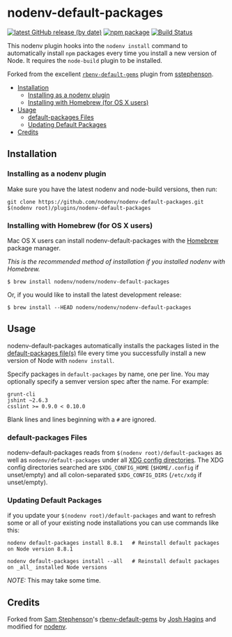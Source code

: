 # nodenv-default-packages

[![latest GitHub release (by date)](https://img.shields.io/github/v/release/nodenv/nodenv-default-packages?label=github)](https://github.com/nodenv/nodenv-default-packages/releases)
[![npm package](https://img.shields.io/npm/v/@nodenv/nodenv-default-packages)](https://www.npmjs.com/package/@nodenv/nodenv-default-packages)
[![Build Status](https://travis-ci.org/nodenv/nodenv-default-packages.svg?branch=master)](https://travis-ci.org/nodenv/nodenv-default-packages)

This nodenv plugin hooks into the `nodenv install` command to automatically install `npm` packages every time you install a new version of Node.
It requires the `node-build` plugin to be installed.

Forked from the excellent [`rbenv-default-gems`][rbenv-default-gems] plugin from [sstephenson][sstephenson].

<!-- toc -->

- [Installation](#installation)
  * [Installing as a nodenv plugin](#installing-as-a-nodenv-plugin)
  * [Installing with Homebrew (for OS X users)](#installing-with-homebrew-for-os-x-users)
- [Usage](#usage)
  * [default-packages Files](#default-packages-files)
  * [Updating Default Packages](#updating-default-packages)
- [Credits](#credits)

<!-- tocstop -->

## Installation

### Installing as a nodenv plugin

Make sure you have the latest nodenv and node-build versions, then run:

    git clone https://github.com/nodenv/nodenv-default-packages.git $(nodenv root)/plugins/nodenv-default-packages

### Installing with Homebrew (for OS X users)

Mac OS X users can install nodenv-default-packages with the [Homebrew](http://brew.sh) package manager.

*This is the recommended method of installation if you installed nodenv with Homebrew.*

```
$ brew install nodenv/nodenv/nodenv-default-packages
```

Or, if you would like to install the latest development release:

```
$ brew install --HEAD nodenv/nodenv/nodenv-default-packages
```

## Usage

nodenv-default-packages automatically installs the packages listed in the [default-packages file(s)](#default-packages-files) file every time you successfully install a new version of Node with `nodenv install`.

Specify packages in `default-packages` by name, one per line.
You may optionally specify a semver version spec after the name. For example:

    grunt-cli
    jshint ~2.6.3
    csslint >= 0.9.0 < 0.10.0

Blank lines and lines beginning with a `#` are ignored.

### default-packages Files

nodenv-default-packages reads from `$(nodenv root)/default-packages` as well as `nodenv/default-packages` under all [XDG config directories][xdg].
The XDG config directories searched are `$XDG_CONFIG_HOME` (`$HOME/.config` if unset/empty) and all colon-separated `$XDG_CONFIG_DIRS` (`/etc/xdg` if unset/empty).

### Updating Default Packages

if you update your `$(nodenv root)/default-packages` and want to refresh some or all of your existing node installations you can use commands like this:

    nodenv default-packages install 8.8.1   # Reinstall default packages on Node version 8.8.1

    nodenv default-packages install --all   # Reinstall default packages on _all_ installed Node versions

*NOTE:* This may take some time.

## Credits

Forked from [Sam Stephenson][sstephenson]'s [rbenv-default-gems][] by [Josh Hagins][jawshooah] and modified for [nodenv][].

[sstephenson]: https://github.com/sstephenson
[rbenv-default-gems]: https://github.com/rbenv/rbenv-default-gems
[jawshooah]: https://github.com/jawshooah
[nodenv]: https://github.com/nodenv/nodenv
[xdg]: https://specifications.freedesktop.org/basedir-spec/basedir-spec-latest.html
